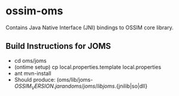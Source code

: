 # ossim-oms
Contains Java Native Interface (JNI) bindings to OSSIM core library.

## Build Instructions for JOMS
* cd oms/joms
* (ontime setup)  cp local.properties.template local.properties
* ant mvn-install
* Should produce:  (oms/lib/joms-${OSSIM_VERSION}.jar and oms/joms/libjoms.${jnilib|so|dll}
